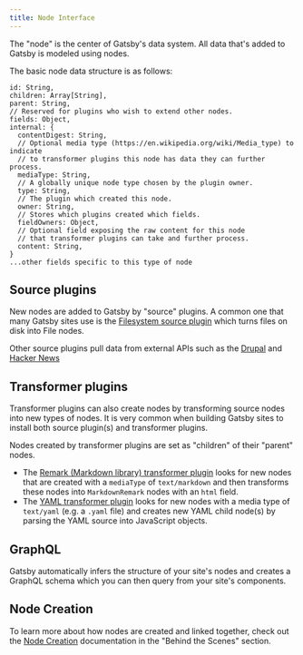 ```yaml
---
title: Node Interface
---
```


The "node" is the center of Gatsby's data system. All data that's added to
Gatsby is modeled using nodes.

The basic node data structure is as follows:

```flow
id: String,
children: Array[String],
parent: String,
// Reserved for plugins who wish to extend other nodes.
fields: Object,
internal: {
  contentDigest: String,
  // Optional media type (https://en.wikipedia.org/wiki/Media_type) to indicate
  // to transformer plugins this node has data they can further process.
  mediaType: String,
  // A globally unique node type chosen by the plugin owner.
  type: String,
  // The plugin which created this node.
  owner: String,
  // Stores which plugins created which fields.
  fieldOwners: Object,
  // Optional field exposing the raw content for this node
  // that transformer plugins can take and further process.
  content: String,
}
...other fields specific to this type of node
```

## Source plugins

New nodes are added to Gatsby by "source" plugins. A common one that many Gatsby
sites use is the [Filesystem source plugin](/packages/gatsby-source-filesystem/)
which turns files on disk into File nodes.

Other source plugins pull data from external APIs such as the
[Drupal](/packages/gatsby-source-drupal/) and
[Hacker News](/packages/gatsby-source-hacker-news/)

## Transformer plugins

Transformer plugins can also create nodes by transforming source nodes into new
types of nodes. It is very common when building Gatsby sites to install both
source plugin(s) and transformer plugins.

Nodes created by transformer plugins are set as "children" of their "parent"
nodes.

- The
  [Remark (Markdown library) transformer plugin](/packages/gatsby-transformer-remark/)
  looks for new nodes that are created with a `mediaType` of `text/markdown` and
  then transforms these nodes into `MarkdownRemark` nodes with an `html` field.
- The [YAML transformer plugin](/packages/gatsby-transformer-yaml/) looks for
  new nodes with a media type of `text/yaml` (e.g. a `.yaml` file) and creates
  new YAML child node(s) by parsing the YAML source into JavaScript objects.

## GraphQL

Gatsby automatically infers the structure of your site's nodes and creates a
GraphQL schema which you can then query from your site's components.

## Node Creation

To learn more about how nodes are created and linked together, check out the [Node Creation](https://www.gatsbyjs.org/docs/node-creation/) documentation in the "Behind the Scenes" section.
